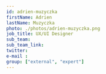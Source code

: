 ```yaml
---
id: adrien-muzyczka
firstName: Adrien
lastName: Muzyczka
photo: ./photos/adrien-muzyczka.png
job_title: UX/UI Designer
sub_team:
sub_team_link:
twitter:
e-mail :
group: ["external", "expert"]
---
```

